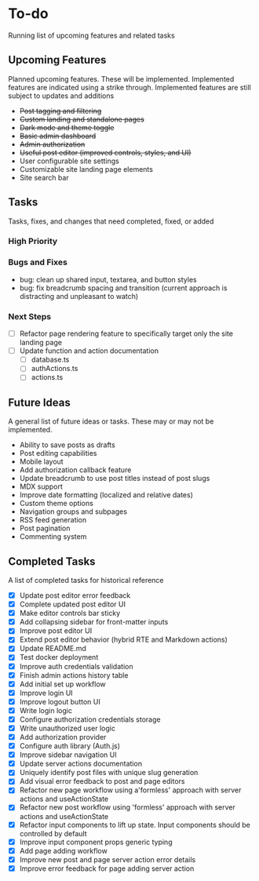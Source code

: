 # To-do

Running list of upcoming features and related tasks

## Upcoming Features

Planned upcoming features. These will be implemented. Implemented features are indicated using a strike through. Implemented features are still subject to updates and additions

- ~~Post tagging and filtering~~
- ~~Custom landing and standalone pages~~
- ~~Dark mode and theme toggle~~
- ~~Basic admin dashboard~~
- ~~Admin authorization~~
- ~~Useful post editor (improved controls, styles, and UI)~~
- User configurable site settings
- Customizable site landing page elements
- Site search bar

## Tasks

Tasks, fixes, and changes that need completed, fixed, or added

### High Priority

### Bugs and Fixes

- bug: clean up shared input, textarea, and button styles
- bug: fix breadcrumb spacing and transition (current approach is distracting and unpleasant to watch)

### Next Steps

- [ ] Refactor page rendering feature to specifically target only the site landing page
- [ ] Update function and action documentation
  - [ ] database.ts
  - [ ] authActions.ts
  - [ ] actions.ts

## Future Ideas

A general list of future ideas or tasks. These may or may not be implemented.

- Ability to save posts as drafts
- Post editing capabilities
- Mobile layout
- Add authorization callback feature
- Update breadcrumb to use post titles instead of post slugs
- MDX support
- Improve date formatting (localized and relative dates)
- Custom theme options
- Navigation groups and subpages
- RSS feed generation
- Post pagination
- Commenting system

## Completed Tasks

A list of completed tasks for historical reference

- [x] Update post editor error feedback
- [x] Complete updated post editor UI
- [x] Make editor controls bar sticky
- [x] Add collapsing sidebar for front-matter inputs
- [x] Improve post editor UI
- [x] Extend post editor behavior (hybrid RTE and Markdown actions)
- [x] Update README.md
- [x] Test docker deployment
- [x] Improve auth credentials validation
- [x] Finish admin actions history table
- [x] Add initial set up workflow
- [x] Improve login UI
- [x] Improve logout button UI
- [x] Write login logic
- [x] Configure authorization credentials storage
- [x] Write unauthorized user logic
- [x] Add authorization provider
- [x] Configure auth library (Auth.js)
- [x] Improve sidebar navigation UI
- [x] Update server actions documentation
- [x] Uniquely identify post files with unique slug generation
- [x] Add visual error feedback to post and page editors
- [x] Refactor new page workflow using a'formless' approach with server actions and useActionState
- [x] Refactor new post workflow using 'formless' approach with server actions and useActionState
- [x] Refactor input components to lift up state. Input components should be controlled by default
- [x] Improve input component props generic typing
- [x] Add page adding workflow
- [x] Improve new post and page server action error details
- [x] Improve error feedback for page adding server action
